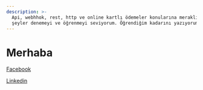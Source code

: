 ```yaml
---
description: >-
  Api, webhhok, rest, http ve online kartlı ödemeler konularına meraklıyım. Yeni
  şeyler denemeyi ve öğrenmeyi seviyorum. Öğrendiğim kadarını yazıyorum.
---
```


# Merhaba

[Facebook](https://www.facebook.com/0.kurtulus)

[Linkedin](https://www.linkedin.com/in/kurtulussahin/)





